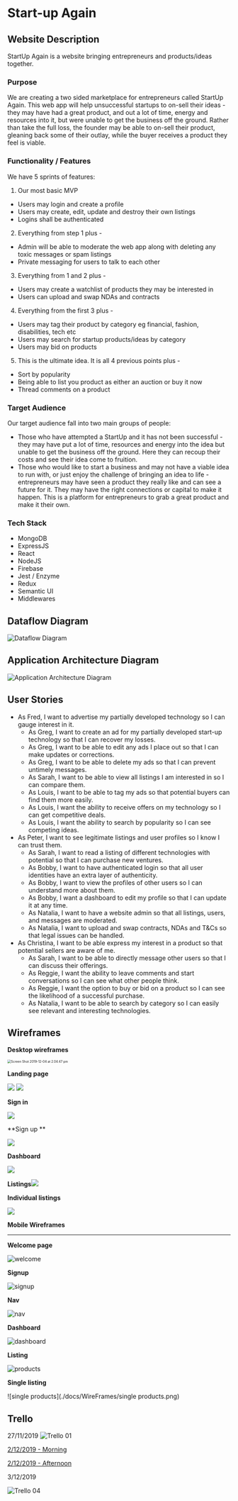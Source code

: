 # Start-up Again

## Website Description

StartUp Again is a website bringing entrepreneurs and products/ideas together.

### Purpose

We are creating a two sided marketplace for entrepreneurs called StartUp Again. This web app will help unsuccessful startups to on-sell their ideas - they may have had a great product, and out a lot of time, energy and resources into it, but were unable to get the business off the ground. Rather than take the full loss, the founder may be able to on-sell their product, gleaning back some of their outlay, while the buyer receives a product they feel is viable.

### Functionality / Features

We have 5 sprints of features:

1. Our most basic MVP
- Users may login and create a profile
- Users may create, edit, update and destroy their own listings
- Logins shall be authenticated

2. Everything from step 1 plus -
- Admin will be able to moderate the web app along with deleting any toxic messages or spam listings
- Private messaging for users to talk to each other

3. Everything from 1 and 2 plus -
- Users may create a watchlist of products they may be interested in
- Users can upload and swap NDAs and contracts

4. Everything from the first 3 plus -
- Users may tag their product by category eg financial, fashion, disabilities, tech etc
- Users may search for startup products/ideas by category 
- Users may bid on products

5. This is the ultimate idea. It is all 4 previous points plus -
- Sort by popularity
- Being able to list you product as either an auction or buy it now
- Thread comments on a product

### Target Audience

Our target audience fall into two main groups of people:

- Those who have attempted a StartUp and it has not been successful - they may have put a lot of time, resources and energy into the idea but unable to get the business off the ground. Here they can recoup their costs and see their idea come to fruition.
- Those who would like to start a business and may not have a viable idea to run with, or just enjoy the challenge of bringing an idea to life - entrepreneurs may have seen a product they really like and can see a future for it. They may have the right connections or capital to make it happen. This is a platform for entrepreneurs to grab a great product and make it their own.

### Tech Stack

- MongoDB
- ExpressJS
- React
- NodeJS
- Firebase
- Jest / Enzyme
- Redux
- Semantic UI
- Middlewares

## Dataflow Diagram
![Dataflow Diagram](./docs/DataFlow_Diagram.png)

## Application Architecture Diagram
![Application Architecture Diagram](./docs/App_Architecture.png)

## User Stories

- As Fred, I want to advertise my partially developed technology so I can gauge interest in it.
  - As Greg, I want to create an ad for my partially developed start-up technology so that I can recover my losses.
  - As Greg, I want to be able to edit any ads I place out so that I can make updates or corrections.
  - As Greg, I want to be able to delete my ads so that I can prevent untimely messages.
  - As Sarah, I want to be able to view all listings I am interested in so I can compare them.
  - As Louis, I want to be able to tag my ads so that potential buyers can find them more easily.
  - As Louis, I want the ability to receive offers on my technology so I can get competitive deals.
  - As Louis, I want the ability to search by popularity so I can see competing ideas.
- As Peter, I want to see legitimate listings and user profiles so I know I can trust them.
  - As Sarah, I want to read a listing of different technologies with potential so that I can purchase new ventures.
  - As Bobby, I want to have authenticated login so that all user identities have an extra layer of authenticity.
  - As Bobby, I want to view the profiles of other users so I can understand more about them.
  - As Bobby, I want a dashboard to edit my profile so that I can update it at any time.
  - As Natalia, I want to have a website admin so that all listings, users, and messages are moderated.
  - As Natalia, I want to upload and swap contracts, NDAs and T&Cs so that legal issues can be handled.
- As Christina, I want to be able express my interest in a product so that potential sellers are aware of me.
  - As Sarah, I want to be able to directly message other users so that I can discuss their offerings.
  - As Reggie, I want the ability to leave comments and start conversations so I can see what other people think.
  - As Reggie, I want the option to buy or bid on a product so I can see the likelihood of a successful purchase.
  - As Natalia, I want to be able to search by category so I can easily see relevant and interesting technologies.

## Wireframes

**Desktop wireframes**

<img src="./docs/WireFrames/Screen Shot 2019-12-04 at 2.04.47 pm.png" alt="Screen Shot 2019-12-04 at 2.04.47 pm" style="zoom:50%;" />



**Landing page**

<img src="./docs/WireFrames/Screen Shot 2019-12-04 at 11.39.55 am.png">

<img src="./docs/WireFrames/Screen Shot 2019-12-04 at 11.40.06 am.png">

**Sign in**

<img src="./docs/WireFrames/Screen Shot 2019-12-04 at 11.40.14 am.png">

**Sign up **

<img src="./docs/WireFrames/Screen Shot 2019-12-04 at 11.40.33 am.png">

**Dashboard**

<img src="./docs/WireFrames/Screen Shot 2019-12-04 at 11.40.58 am.png">

**Listings**<img src="./docs/WireFrames/Screen Shot 2019-12-04 at 11.41.15 am.png">

**Individual listings**

<img src="./docs/WireFrames/Screen Shot 2019-12-04 at 11.41.26 am.png">



**Mobile Wireframes**

____

**Welcome page** 

![welcome](./docs/WireFrames/welcome.png)

**Signup**

![signup](./docs/WireFrames/signup.png)

**Nav**

![nav](./docs/WireFrames/nav.png)

**Dashboard**

![dashboard](./docs/WireFrames/dashboard.png)

**Listing**

![products](./docs/WireFrames/products.png)

**Single listing**

![single products](./docs/WireFrames/single products.png)

## Trello

27/11/2019
![Trello 01](./docs/Trello/trello_01.png)

[2/12/2019 - Morning](./docs/Trello/trello_02.png)

[2/12/2019 - Afternoon](./docs/Trello/trello_03.png)

3/12/2019

![Trello 04](./docs/Trello/trello_04.png)